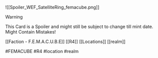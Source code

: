 ![[Spoiler_WEF_SatelliteRing_femacube.png]]

> [!warning] 
> This Card is a Spoiler and might still be subject to change till mint date. 
> Might Contain Mistakes!


[[Faction - F.E.M.A.C.U.B.E]]
[[R4]]
[[Locations]]
[[realm]]

#FEMACUBE #R4 #location #realm 